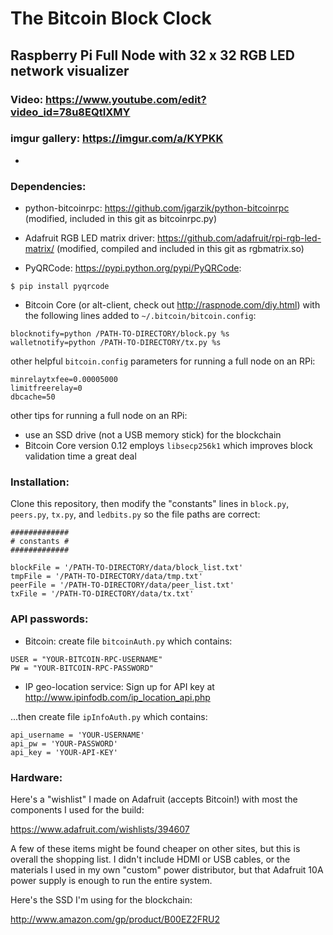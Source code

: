 # The Bitcoin Block Clock

Raspberry Pi Full Node with 32 x 32 RGB LED network visualizer
-
### Video: https://www.youtube.com/edit?video_id=78u8EQtIXMY
### imgur gallery: https://imgur.com/a/KYPKK
-

### Dependencies:

* python-bitcoinrpc: https://github.com/jgarzik/python-bitcoinrpc (modified, included in this git as bitcoinrpc.py)

* Adafruit RGB LED matrix driver: https://github.com/adafruit/rpi-rgb-led-matrix/ (modified, compiled and included in this git as rgbmatrix.so)

* PyQRCode: https://pypi.python.org/pypi/PyQRCode:
```
$ pip install pyqrcode
```

* Bitcoin Core (or alt-client, check out http://raspnode.com/diy.html) with the following lines added to `~/.bitcoin/bitcoin.config`:
```
blocknotify=python /PATH-TO-DIRECTORY/block.py %s
walletnotify=python /PATH-TO-DIRECTORY/tx.py %s
```

other helpful `bitcoin.config` parameters for running a full node on an RPi:
```
minrelaytxfee=0.00005000
limitfreerelay=0
dbcache=50
```
other tips for running a full node on an RPi:
* use an SSD drive (not a USB memory stick) for the blockchain
* Bitcoin Core version 0.12 employs `libsecp256k1` which improves block validation time a great deal


### Installation:

Clone this repository, then modify the "constants" lines in `block.py`, `peers.py`, `tx.py`, and `ledbits.py` so the file paths are correct:
```
#############
# constants #
#############

blockFile = '/PATH-TO-DIRECTORY/data/block_list.txt'
tmpFile = '/PATH-TO-DIRECTORY/data/tmp.txt'
peerFile = '/PATH-TO-DIRECTORY/data/peer_list.txt'
txFile = '/PATH-TO-DIRECTORY/data/tx.txt'
```


### API passwords:

* Bitcoin: create file `bitcoinAuth.py` which contains:
```
USER = "YOUR-BITCOIN-RPC-USERNAME"
PW = "YOUR-BITCOIN-RPC-PASSWORD"
```
* IP geo-location service: Sign up for API key at http://www.ipinfodb.com/ip_location_api.php

...then create file `ipInfoAuth.py` which contains:
```
api_username = 'YOUR-USERNAME'
api_pw = 'YOUR-PASSWORD'
api_key = 'YOUR-API-KEY'
```

### Hardware:
Here's a "wishlist" I made on Adafruit (accepts Bitcoin!) with most the components I used for the build:

https://www.adafruit.com/wishlists/394607

A few of these items might be found cheaper on other sites, but this is overall the shopping list.
I didn't include HDMI or USB cables, or the materials I used in my own "custom" power distributor, but that Adafruit 10A power supply is enough to run the entire system.

Here's the SSD I'm using for the blockchain:

http://www.amazon.com/gp/product/B00EZ2FRU2
